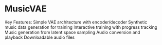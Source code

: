 # MusicVAE
Key Features:  Simple VAE architecture with encoder/decoder Synthetic music data generation for training Interactive training with progress tracking Music generation from latent space sampling Audio conversion and playback Downloadable audio files
